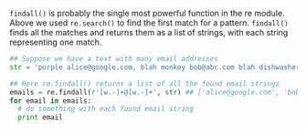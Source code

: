 `findall()` is probably the single most powerful function in the re module. Above we used `re.search()` to find the first match for a pattern. `findall()` finds all the matches and returns them as a list of strings, with each string representing one match. 
    
```python    
## Suppose we have a text with many email addresses
str = 'purple alice@google.com, blah monkey bob@abc.com blah dishwasher'

## Here re.findall() returns a list of all the found email strings
emails = re.findall(r'[w.-]+@[w.-]+', str) ## ['alice@google.com', 'bob@abc.com']
for email in emails:
  # do something with each found email string
  print email
```
